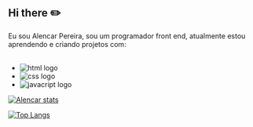 ## Hi there  :pencil2:

Eu sou Alencar Pereira, sou um programador front end, atualmente estou aprendendo e criando projetos com:
<br/>
<br/>
- <img src="https://img.shields.io/badge/HTML5-E34F26?style=for-the-badge&logo=html5&logoColor=white" alt="html logo" />
- <img src="https://img.shields.io/badge/CSS3-1572B6?style=for-the-badge&logo=css3&logoColor=white" alt="css logo" />
- <img src="https://img.shields.io/badge/JavaScript-F7DF1E?style=for-the-badge&logo=javascript&logoColor=black" alt="javacript logo" />


[![Alencar stats](https://github-readme-stats.vercel.app/api?username=alencarpereira)](https://github.com/anuraghazra/github-readme-stats)

[![Top Langs](https://github-readme-stats.vercel.app/api/top-langs/?username=alencarpereira)](https://github.com/anuraghazra/github-readme-stats)


